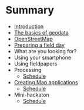 # Summary

* [Introduction](README.md)
* [The basics of geodata](chapters/geodata_basics.md)
* [OpenStreetMap](chapters/openstreetmap.md)
* [Preparing a field day](chapters/prepare_fieldday.md)
* What are you looking for?
* Using your smartphone
* Using fieldpapers
* Processing
   * [Schedule](day3.md)
* [Creating Map applications](creating_map_applications.md)
   * [Schedule](day4.md)
* Mini-hackaton
   * [Schedule](day5.md)

